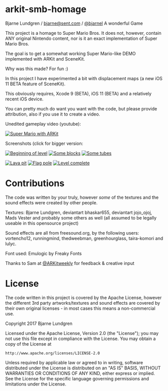 # arkit-smb-homage
Bjarne Lundgren / bjarne@sent.com / [@bjarnel](https://twitter.com/bjarnel)
A wonderful Game

This project is a homage to Super Mario Bros. It does not, however, contain ANY original Nintendo content, nor is it an exact implementation of Super Mario Bros.

The goal is to get a somewhat working Super Mario-like DEMO implemented with ARKit and SceneKit.

Why was this made? For fun :)

In this project I have experimented a bit with displacement maps (a new iOS 11 BETA feature of SceneKit).

This obviously requires, Xcode 9 (BETA), iOS 11 (BETA) and a relatively recent iOS device.

You can pretty much do want you want with the code, but please provide attribution, also if you use it to create a video.

Unedited gameplay video (youtube):

[![Super Mario with ARKit](https://raw.githubusercontent.com/bjarnel/arkit-smb-homage/master/img/youtube_vid.png)](https://www.youtube.com/watch?v=Q15ertkV0gc&feature=youtu.be "Super Mario with ARKit")

Screenshots (click for bigger version:

[![Beginning of level](https://raw.githubusercontent.com/bjarnel/arkit-smb-homage/master/img/screenshot-beginning-thumbnail.png)](https://raw.githubusercontent.com/bjarnel/arkit-smb-homage/master/img/screenshot-beginning.png "Beginning of level")
[![Some blocks](https://raw.githubusercontent.com/bjarnel/arkit-smb-homage/master/img/screenshot-blocks-thumbnail.png)](https://raw.githubusercontent.com/bjarnel/arkit-smb-homage/master/img/screenshot-blocks.png "Some blocks")
[![Some tubes](https://raw.githubusercontent.com/bjarnel/arkit-smb-homage/master/img/screenshot-tubes-thumbnail.png)](https://raw.githubusercontent.com/bjarnel/arkit-smb-homage/master/img/screenshot-tubes.png "Some tubes")

[![Lava pit](https://raw.githubusercontent.com/bjarnel/arkit-smb-homage/master/img/screenshot-lavapit-thumbnail.png)](https://raw.githubusercontent.com/bjarnel/arkit-smb-homage/master/img/screenshot-lavapit.png "Lava pit")
[![Flag pole](https://raw.githubusercontent.com/bjarnel/arkit-smb-homage/master/img/screenshot-flag-thumbnail.png)](https://raw.githubusercontent.com/bjarnel/arkit-smb-homage/master/img/screenshot-flag.png "Flag pole")
[![Level complete](https://raw.githubusercontent.com/bjarnel/arkit-smb-homage/master/img/screenshot-levelcomplete-thumbnail.png)](https://raw.githubusercontent.com/bjarnel/arkit-smb-homage/master/img/screenshot-levelcomplete.png "Level complete")


Contributions
=======
The code was written by your truly, however _some_ of the textures and the sound effects were created by other people.

Textures: Bjarne Lundgren, deviantart bhaskar655, deviantart jojo_ojoj, Mads Vester and probably some others as well (all assumed to be legally useable in this opensource project)

Sound effects are all from freesound.org, by the following users: vortencho12, runningmind, thedweebman, greenhourglass, taira-komori and lulyc.

Font used: Emulogic by Freaky Fonts

Thanks to Sam at [@ARKitweekly](https://twitter.com/arkitweekly) for feedback & creative input


License
=======
The code written in this project is covered by the Apache License, however the different 3rd party artworks/textures and sound effects are covered by their own original licenses - in most cases this means a non-commercial use.

Copyright 2017 Bjarne Lundgren

Licensed under the Apache License, Version 2.0 (the "License");
you may not use this file except in compliance with the License.
You may obtain a copy of the License at

    http://www.apache.org/licenses/LICENSE-2.0

Unless required by applicable law or agreed to in writing, software
distributed under the License is distributed on an "AS IS" BASIS,
WITHOUT WARRANTIES OR CONDITIONS OF ANY KIND, either express or implied.
See the License for the specific language governing permissions and
limitations under the License.
